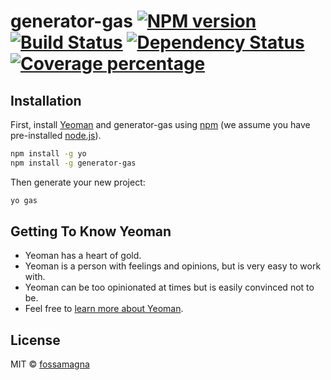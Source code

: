 # generator-gas [![NPM version][npm-image]][npm-url] [![Build Status][travis-image]][travis-url] [![Dependency Status][daviddm-image]][daviddm-url] [![Coverage percentage][coveralls-image]][coveralls-url]
>

## Installation

First, install [Yeoman](http://yeoman.io) and generator-gas using [npm](https://www.npmjs.com/) (we assume you have pre-installed [node.js](https://nodejs.org/)).

```bash
npm install -g yo
npm install -g generator-gas
```

Then generate your new project:

```bash
yo gas
```

## Getting To Know Yeoman

 * Yeoman has a heart of gold.
 * Yeoman is a person with feelings and opinions, but is very easy to work with.
 * Yeoman can be too opinionated at times but is easily convinced not to be.
 * Feel free to [learn more about Yeoman](http://yeoman.io/).

## License

MIT © [fossamagna](https://github.com/fossamagna)


[npm-image]: https://badge.fury.io/js/generator-gas.svg
[npm-url]: https://npmjs.org/package/generator-gas
[travis-image]: https://travis-ci.org/fossamagna/generator-gas.svg?branch=master
[travis-url]: https://travis-ci.org/fossamagna/generator-gas
[daviddm-image]: https://david-dm.org/fossamagna/generator-gas.svg?theme=shields.io
[daviddm-url]: https://david-dm.org/fossamagna/generator-gas
[coveralls-image]: https://coveralls.io/repos/fossamagna/generator-gas/badge.svg
[coveralls-url]: https://coveralls.io/r/fossamagna/generator-gas

